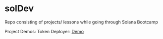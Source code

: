 # solDev

Repo consisting of projects/ lessons while going through Solana Bootcamp

Project Demos:
Token Deployer: [Demo](https://www.loom.com/share/6efd1f1a0f3246579caf6860b854b7f7)
